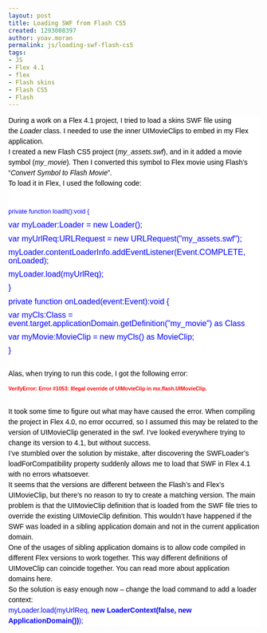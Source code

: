 ```yaml
---
layout: post
title: Loading SWF from Flash CS5
created: 1293008397
author: yoav.moran
permalink: js/loading-swf-flash-cs5
tags:
- JS
- Flex 4.1
- flex
- Flash skins
- Flash CS5
- Flash
---
```

<p><span style="border-collapse: separate; color: rgb(102, 102, 102); font-family: 'Times New Roman'; font-style: normal; font-variant: normal; font-weight: normal; letter-spacing: normal; line-height: normal; orphans: 2; text-indent: 0px; text-transform: none; white-space: normal; widows: 2; word-spacing: 0px; font-size: medium;" class="Apple-style-span">
<div style="margin: 0px; padding: 0px; font-family: Tahoma,Verdana,Arial,Helvetica,sans-serif; font-size: 75%; font-weight: normal; line-height: 160%; background-color: rgb(255, 255, 255);">
<p style="margin: 0px; padding: 0px; font-size: 14px; font-weight: normal; line-height: 21px;"><span style="margin: 0px; padding: 0px; color: rgb(0, 0, 0);">During a work on a Flex 4.1 project, I tried to load a skins SWF file using the<span class="Apple-converted-space">&nbsp;</span><em>Loader<span class="Apple-converted-space">&nbsp;</span></em>class. I needed to use the inner UIMovieClips to embed in my Flex application.</span></p>
<p style="margin: 0px; padding: 0px; font-size: 14px; font-weight: normal; line-height: 21px;" class="MsoNormal"><span style="margin: 0px; padding: 0px; color: rgb(0, 0, 0);">I created a new Flash CS5 project (<em>my_assets.swf</em>), and in it added a movie symbol (<em>my_movie</em>). Then I converted this symbol to Flex movie using Flash&rsquo;s &ldquo;<em>Convert Symbol to Flash Movie</em>&rdquo;.</span></p>
<p style="margin: 0px; padding: 0px; font-size: 14px; font-weight: normal; line-height: 21px;" class="MsoNormal"><span style="margin: 0px; padding: 0px; color: rgb(0, 0, 0);">To load it in Flex, I used the following code:</span></p>
<p>&nbsp;</p>
<p><span style="font-size: larger;"><span style="margin: 0px; padding: 0px; color: rgb(0, 0, 255);" class="Apple-style-span">private function loadIt():void {</span></span></p>
<p class="rteindent1"><span style="font-size: medium;"><span style="margin: 0px; padding: 0px; color: rgb(0, 0, 255);">var myLoader:Loader = new Loader();</span></span></p>
<p class="rteindent1"><span style="font-size: medium;"><span style="margin: 0px; padding: 0px; color: rgb(0, 0, 255);">var myUrlReq:URLRequest = new URLRequest(&quot;my_assets.swf&quot;);</span></span></p>
<p class="rteindent1"><span style="font-size: medium;"><span style="margin: 0px; padding: 0px; color: rgb(0, 0, 255);">myLoader.contentLoaderInfo.addEventListener(Event.COMPLETE, onLoaded);</span></span></p>
<p class="rteindent1"><span style="font-size: medium;"><span style="margin: 0px; padding: 0px; color: rgb(0, 0, 255);">myLoader.load(myUrlReq);</span></span></p>
<p><span style="font-size: medium;"><span style="margin: 0px; padding: 0px; color: rgb(0, 0, 255);">}</span></span></p>
<p><span style="font-size: medium;"><span style="margin: 0px; padding: 0px; color: rgb(0, 0, 255);">private function onLoaded(event:Event):void {</span></span></p>
<p class="rteleft rteindent1"><span style="font-size: medium;"><span style="margin: 0px; padding: 0px; color: rgb(0, 0, 255);">var myCls:Class = event.target.applicationDomain.getDefinition(&quot;my_movie&quot;) as Class</span></span></p>
<p class="rteleft rteindent1"><span style="font-size: medium;"><span style="margin: 0px; padding: 0px; color: rgb(0, 0, 255);">var myMovie:MovieClip = new myCls() as MovieClip;</span></span></p>
<p><span style="font-size: medium;"><span style="margin: 0px; padding: 0px; color: rgb(0, 0, 255);">}</span></span></p>
<div style="margin: 0px; padding: 0px; position: relative;"><span style="margin: 0px; padding: 0px; color: rgb(0, 0, 0);">&nbsp;</span></div>
<p style="margin: 0px; padding: 0px; font-size: 14px; font-weight: normal; line-height: 21px;" class="MsoNormal"><span style="margin: 0px; padding: 0px; color: rgb(0, 0, 0);">Alas, when trying to run this code, I got the following error:</span></p>
<p><strong><span style="margin: 0px; padding: 0px; color: rgb(255, 0, 0);">VerifyError: Error #1053: Illegal override of UIMovieClip in mx.flash.UIMovieClip.</span></strong></p>
<div style="margin: 0px; padding: 0px; position: relative;"><span style="margin: 0px; padding: 0px; color: rgb(0, 0, 0);">&nbsp;</span></div>
<p style="margin: 0px; padding: 0px; font-size: 14px; font-weight: normal; line-height: 21px;" class="MsoNormal"><span style="margin: 0px; padding: 0px; color: rgb(0, 0, 0);">It took some time to figure out what may have caused the error. When compiling the project in Flex 4.0, no error occurred, so I assumed this may be related to the version of UIMovieClip generated in the swf. I&rsquo;ve looked everywhere trying to change its version to 4.1, but without success.</span></p>
<p style="margin: 0px; padding: 0px; font-size: 14px; font-weight: normal; line-height: 21px;" class="MsoNormal"><span style="margin: 0px; padding: 0px; color: rgb(0, 0, 0);">I&rsquo;ve stumbled over the solution by mistake, after discovering the SWFLoader&rsquo;s loadForCompatibility property suddenly allows me to load that SWF in Flex 4.1 with no errors whatsoever.</span></p>
<p style="margin: 0px; padding: 0px; font-size: 14px; font-weight: normal; line-height: 21px;" class="MsoNormal"><span style="margin: 0px; padding: 0px; color: rgb(0, 0, 0);">It seems that the versions are different between the Flash&rsquo;s and Flex&rsquo;s UIMovieClip, but there&rsquo;s no reason to try to create a matching version. The main problem is that the UIMovieClip definition that is loaded from the SWF file tries to override the existing UIMovieClip definition. This wouldn&rsquo;t have happened if the SWF was loaded in a sibling application domain and not in the current application domain.</span></p>
<p style="margin: 0px; padding: 0px; font-size: 14px; font-weight: normal; line-height: 21px;" class="MsoNormal"><span style="margin: 0px; padding: 0px; color: rgb(0, 0, 0);">One of the usages of sibling application domains is to allow code compiled in different Flex versions to work together. This way different definitions of UIMoveClip can coincide together. You can read more about application domains<span class="Apple-converted-space">&nbsp;</span></span><a style="color: rgb(51, 51, 153); margin: 0px; padding: 0px; text-decoration: none;" href="http://dev.gameafrica.net/uploads/old_stuff/asdoc/html/WS2db454920e96a9e51e63e3d11c0bf619ab-7ffc.html"><span style="margin: 0px; padding: 0px; color: rgb(0, 0, 0);">here</span></a><span style="margin: 0px; padding: 0px; color: rgb(0, 0, 0);">.</span></p>
<p style="margin: 0px; padding: 0px; font-size: 14px; font-weight: normal; line-height: 21px;" class="MsoNormal"><span style="margin: 0px; padding: 0px; color: rgb(0, 0, 0);">So the solution is easy enough now &ndash; change the load command to add a loader context:</span></p>
<p style="margin: 0px; padding: 0px; font-size: 14px; font-weight: normal; line-height: 21px;" class="MsoNormal"><span style="margin: 0px; padding: 0px; color: rgb(0, 0, 255);">myLoader.load(myUrlReq,<span class="Apple-converted-space">&nbsp;</span><strong>new LoaderContext(false, new ApplicationDomain())</strong>);</span></p>
</div>
</span></p>
